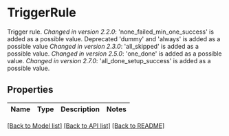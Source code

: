# TriggerRule

Trigger rule.  *Changed in version 2.2.0*&#58; 'none_failed_min_one_success' is added as a possible value. Deprecated 'dummy' and 'always' is added as a possible value  *Changed in version 2.3.0*&#58; 'all_skipped' is added as a possible value.  *Changed in version 2.5.0*&#58; 'one_done' is added as a possible value.  *Changed in version 2.7.0*&#58; 'all_done_setup_success' is added as a possible value. 

## Properties

Name | Type | Description | Notes
------------ | ------------- | ------------- | -------------

[[Back to Model list]](../README.md#documentation-for-models) [[Back to API list]](../README.md#documentation-for-api-endpoints) [[Back to README]](../README.md)


